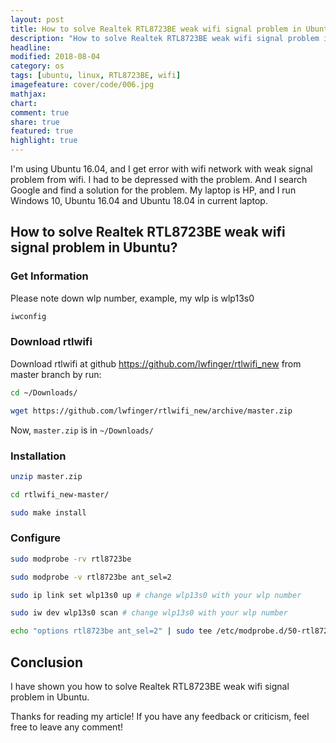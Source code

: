 ```yaml
---
layout: post
title: How to solve Realtek RTL8723BE weak wifi signal problem in Ubuntu?
description: "How to solve Realtek RTL8723BE weak wifi signal problem in Ubuntu?"
headline:
modified: 2018-08-04
category: os
tags: [ubuntu, linux, RTL8723BE, wifi]
imagefeature: cover/code/006.jpg
mathjax:
chart:
comment: true
share: true
featured: true
highlight: true
---
```


I'm using Ubuntu 16.04, and I get error with wifi network with weak signal problem from wifi. I had to be depressed with the problem. And I search Google and find a solution for the problem. My laptop is HP, and I run Windows 10, Ubuntu 16.04 and Ubuntu 18.04 in current laptop.

## How to solve Realtek RTL8723BE weak wifi signal problem in Ubuntu?

### Get Information
Please note down wlp number, example, my wlp is wlp13s0
```bash
iwconfig
```

### Download rtlwifi
Download rtlwifi at github https://github.com/lwfinger/rtlwifi_new from master branch by run:
```bash
cd ~/Downloads/

wget https://github.com/lwfinger/rtlwifi_new/archive/master.zip
```

Now, `master.zip` is in `~/Downloads/`

### Installation
```bash
unzip master.zip

cd rtlwifi_new-master/

sudo make install
```

### Configure
```bash
sudo modprobe -rv rtl8723be

sudo modprobe -v rtl8723be ant_sel=2

sudo ip link set wlp13s0 up # change wlp13s0 with your wlp number

sudo iw dev wlp13s0 scan # change wlp13s0 with your wlp number

echo "options rtl8723be ant_sel=2" | sudo tee /etc/modprobe.d/50-rtl8723be.conf
```


## Conclusion

I have shown you how to solve Realtek RTL8723BE weak wifi signal problem in Ubuntu.

Thanks for reading my article! If you have any feedback or criticism, feel free to leave any comment!
